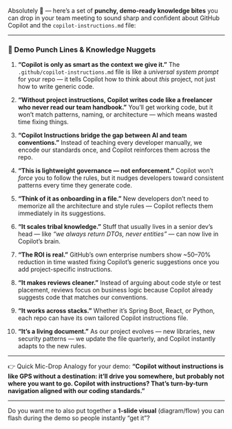 Absolutely 💯 — here’s a set of **punchy, demo-ready knowledge bites** you can drop in your team meeting to sound sharp and confident about GitHub Copilot and the `copilot-instructions.md` file:

---

### 🎤 Demo Punch Lines & Knowledge Nuggets

1. **“Copilot is only as smart as the context we give it.”**
   The `.github/copilot-instructions.md` file is like a *universal system prompt* for your repo — it tells Copilot how to think about *this* project, not just how to write generic code.

2. **“Without project instructions, Copilot writes code like a freelancer who never read our team handbook.”**
   You’ll get working code, but it won’t match patterns, naming, or architecture — which means wasted time fixing things.

3. **“Copilot Instructions bridge the gap between AI and team conventions.”**
   Instead of teaching every developer manually, we encode our standards once, and Copilot reinforces them across the repo.

4. **“This is lightweight governance — not enforcement.”**
   Copilot won’t *force* you to follow the rules, but it nudges developers toward consistent patterns every time they generate code.

5. **“Think of it as onboarding in a file.”**
   New developers don’t need to memorize all the architecture and style rules — Copilot reflects them immediately in its suggestions.

6. **“It scales tribal knowledge.”**
   Stuff that usually lives in a senior dev’s head — like *“we always return DTOs, never entities”* — can now live in Copilot’s brain.

7. **“The ROI is real.”**
   GitHub’s own enterprise numbers show \~50–70% reduction in time wasted fixing Copilot’s generic suggestions once you add project-specific instructions.

8. **“It makes reviews cleaner.”**
   Instead of arguing about code style or test placement, reviews focus on business logic because Copilot already suggests code that matches our conventions.

9. **“It works across stacks.”**
   Whether it’s Spring Boot, React, or Python, each repo can have its own tailored Copilot instructions file.

10. **“It’s a living document.”**
    As our project evolves — new libraries, new security patterns — we update the file quarterly, and Copilot instantly adapts to the new rules.

---

👉 Quick Mic-Drop Analogy for your demo:
**“Copilot without instructions is like GPS without a destination: it’ll drive you somewhere, but probably not where you want to go. Copilot with instructions? That’s turn-by-turn navigation aligned with our coding standards.”**

---

Do you want me to also put together a **1-slide visual** (diagram/flow) you can flash during the demo so people instantly “get it”?
